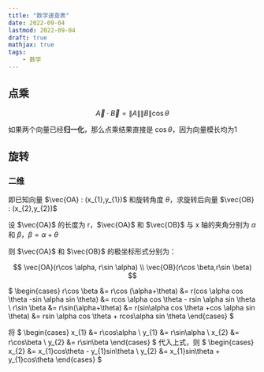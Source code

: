 ```yaml
---
title: "数学速查表"
date: 2022-09-04
lastmod: 2022-09-04
draft: true
mathjax: true
tags:
    - 数学
---
```


## 点乘

$$
\vec{A} \cdot \vec{B} = \lVert A \rVert \lVert B \rVert \cos \theta
$$

如果两个向量已经**归一化**，那么点乘结果直接是 $\cos \theta$，因为向量模长均为1

## 旋转

### 二维

即已知向量 $\vec{OA} : (x_{1},y_{1})$ 和旋转角度 $\theta$，求旋转后向量 $\vec{OB} : (x_{2},y_{2})$

设 $\vec{OA}$ 的长度为 r，$\vec{OA}$ 和 $\vec{OB}$ 与 x 轴的夹角分别为 $\alpha$ 和 $\beta$，$\beta = \alpha + \theta$

则 $\vec{OA}$ 和 $\vec{OB}$ 的极坐标形式分别为：

$$
\vec{OA}(r\cos \alpha, r\sin \alpha) \\
\vec{OB}(r\cos \beta,r\sin \beta)
$$

$
\begin{cases}
r\cos \beta &= r\cos (\alpha+\theta) &= r(cos \alpha cos \theta -sin \alpha sin \theta) &= rcos \alpha cos \theta - rsin \alpha sin \theta \\
r\sin \beta &= r\sin(\alpha+\theta) &= r(sin\alpha cos \theta +cos \alpha sin \theta) &= rsin \alpha cos \theta + rcos\alpha sin \theta
\end{cases}
$

将
$
\begin{cases}
x_{1} &= r\cos\alpha \\
y_{1} &= r\sin\alpha \\
x_{2} &= r\cos\beta \\
y_{2} &= r\sin\beta \end{cases}
$
代入上式，则
$
\begin{cases}
x_{2} &= x_{1}cos\theta - y_{1}sin\theta \\
y_{2} &= x_{1}sin\theta + y_{1}cos\theta
\end{cases}
$